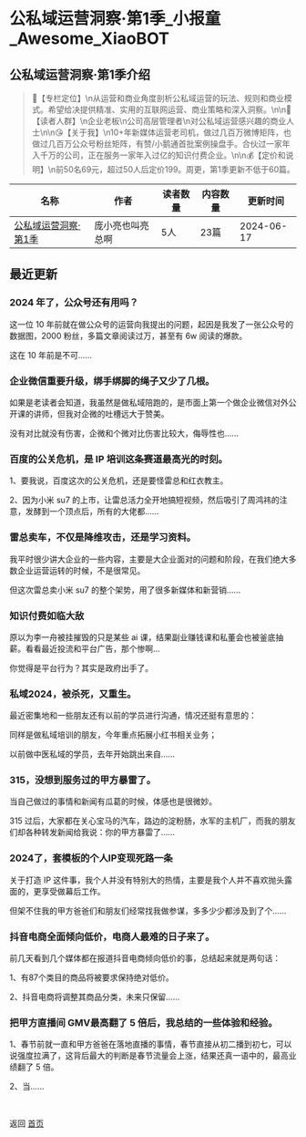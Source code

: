 # 公私域运营洞察·第1季_小报童_Awesome_XiaoBOT

## 公私域运营洞察·第1季介绍
> 🚩【专栏定位】\n从运营和商业角度剖析公私域运营的玩法、规则和商业模式。希望给决提供精准、实用的互联网运营、商业策略和深入洞察。\n​​\n📔【读者人群】\n企业老板\n公司高层管理者\n对公私域运营感兴趣的商业人士\n\n😘【关于我】\n10+年新媒体运营老司机，做过几百万微博矩阵，也做过几百万公众号粉丝矩阵，有赞/小鹅通首批案例操盘手。合伙过一家年入千万的公司，正在服务一家年入过亿的知识付费企业。\n\n💰【定价和说明】\n前50名69元，超过50人后定价199。周更，第1季更新不低于60篇。  
  


|名称|作者|读者数量|内容数量|更新时间|
|---|---|---|---|---|
|[公私域运营洞察·第1季](https://xiaobot.net/p/gongsiyu01?refer=0b133df9-27dc-423b-8101-639049001c13)|庞小亮也叫亮总啊|5人|23篇|2024-06-17|

## 最近更新
### 2024 年了，公众号还有用吗？

这一位 10 年前就在做公众号的运营向我提出的问题，起因是我发了一张公众号的数据图，2000 粉丝，多篇文章阅读过万，甚至有 6w 阅读的爆款。

这在 10 年前是不可......

### 企业微信重要升级，绑手绑脚的绳子又少了几根。

如果是老读者会知道，我虽然是做私域陪跑的，是市面上第一个做企业微信对外公开课的讲师，但我对企微的吐槽远大于赞美。

没有对比就没有伤害，企微和个微对比伤害比较大，侮辱性也......

### 百度的公关危机，是 IP 培训这条赛道最高光的时刻。

1、要我说，百度这次的公关危机，还是要怪雷总和红衣教主。

2、因为小米 su7 的上市，让雷总活力全开地搞短视频，然后吸引了周鸿祎的注意，发酵到一个顶点后，所有的大佬都......

### 雷总卖车，不仅是降维攻击，还是学习资料。

我平时很少讲大企业的一些内容，主要是大企业面对的问题和阶段，在我们绝大多数企业运营运转的时候，不是很常见。

但这次雷总卖小米 su7 的整个架势，用了很多新媒体和新营销......

### 知识付费如临大敌

原以为李一舟被挂摧毁的只是某些 ai 课，结果副业赚钱课和私董会也被釜底抽薪。看看最近投流和平台广告，那个惨啊…

你觉得是平台行为？其实是政府出手了。

### 私域2024，被杀死，又重生。

最近密集地和一些朋友还有以前的学员进行沟通，情况还挺有意思的：

同样是做私域培训的朋友，今年重点拓展小红书相关业务；

以前做中医私域的学员，去年开始跳出来自......

### 315，没想到服务过的甲方暴雷了。

当自己做过的事情和新闻有瓜葛的时候，体感也是很微妙。

315 过后，大家都在关心宝马的汽车，路边的淀粉肠，水军的主机厂，而我的朋友们却各种转发新闻给我说：你的甲方暴雷了......

### 2024了，套模板的个人IP变现死路一条

关于打造 IP 这件事，我个人并没有特别大的热情，主要是我个人并不喜欢抛头露面的，更享受做幕后工作。

但架不住我的甲方爸爸们和朋友们经常找我做参谋，多多少少都涉及到了个......

### 抖音电商全面倾向低价，电商人最难的日子来了。

前几天看到几个媒体都在报道抖音电商倾向低价的事，总结起来就是两句话：

1、有87个类目的商品将被要求保持绝对低价。

2、抖音电商将调整其商品分类，未来只保留......

### 把甲方直播间 GMV最高翻了 5 倍后，我总结的一些体验和经验。

1、春节前就一直和甲方爸爸在落地直播的事情，春节直接从初二播到初七，可以说强度拉满了，这背后最大的判断是春节流量会上涨，结果还真一语中的，最高业绩翻了 5
倍。

2、当......


<a href="https://github.com/Reno9527/awesome-xiaobot" style="color: white; text-decoration: none;">awesome-xiaobot</a>

返回 [首页](../README.md)
